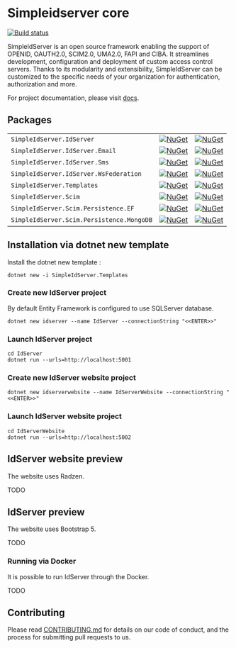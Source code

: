 # Simpleidserver core

[![Build status](https://ci.appveyor.com/api/projects/status/shtqlxhbda6gtdag?svg=true)](https://ci.appveyor.com/project/simpleidserver/simpleidserver)

SimpleIdServer is an open source framework enabling the support of OPENID, OAUTH2.0, SCIM2.0, UMA2.0, FAPI and CIBA. It streamlines development, configuration and deployment of custom access control servers. 
Thanks to its modularity and extensibility, SimpleIdServer can be customized to the specific needs of your organization for authentication, authorization and more.

For project documentation, please visit [docs](https://simpleidserver.github.io/SimpleIdServer/).

## Packages

|                         			 						|																																								|																																								|
| --------------------------------------------------------- | ------------------------------------------------------------------------------------------------------------------------------------------------------------- | ------------------------------------------------------------------------------------------------------------------------------------------------------------- |
| `SimpleIdServer.IdServer` 			 					| [![NuGet](https://img.shields.io/nuget/v/SimpleIdServer.IdServer.svg)](https://nuget.org/packages/SimpleIdServer.IdServer) 									| [![NuGet](https://img.shields.io/nuget/dt/SimpleIdServer.IdServer.svg)](https://nuget.org/packages/SimpleIdServer.IdServer)									|
| `SimpleIdServer.IdServer.Email` 			 				| [![NuGet](https://img.shields.io/nuget/v/SimpleIdServer.IdServer.Email.svg)](https://nuget.org/packages/SimpleIdServer.IdServer.Email) 						| [![NuGet](https://img.shields.io/nuget/dt/SimpleIdServer.IdServer.Email.svg)](https://nuget.org/packages/SimpleIdServer.IdServer.Email) 						|
| `SimpleIdServer.IdServer.Sms` 			 				| [![NuGet](https://img.shields.io/nuget/v/SimpleIdServer.IdServer.Sms.svg)](https://nuget.org/packages/SimpleIdServer.IdServer.Sms) 							| [![NuGet](https://img.shields.io/nuget/dt/SimpleIdServer.IdServer.Sms.svg)](https://nuget.org/packages/SimpleIdServer.IdServer.Sms) 							|
| `SimpleIdServer.IdServer.WsFederation`	 				| [![NuGet](https://img.shields.io/nuget/v/SimpleIdServer.IdServer.WsFederation.svg)](https://nuget.org/packages/SimpleIdServer.IdServer.WsFederation) 			| [![NuGet](https://img.shields.io/nuget/dt/SimpleIdServer.IdServer.WsFederation.svg)](https://nuget.org/packages/SimpleIdServer.IdServer.WsFederation) 		|
| `SimpleIdServer.Templates` 			 					| [![NuGet](https://img.shields.io/nuget/v/SimpleIdServer.Templates.svg)](https://nuget.org/packages/SimpleIdServer.Templates) 									| [![NuGet](https://img.shields.io/nuget/dt/SimpleIdServer.Templates.svg)](https://nuget.org/packages/SimpleIdServer.Templates) 								|
| `SimpleIdServer.Scim` 			 						| [![NuGet](https://img.shields.io/nuget/v/SimpleIdServer.Scim.svg)](https://nuget.org/packages/SimpleIdServer.Scim) 											| [![NuGet](https://img.shields.io/nuget/dt/SimpleIdServer.Scim.svg)](https://nuget.org/packages/SimpleIdServer.Scim) 											|
| `SimpleIdServer.Scim.Persistence.EF` 			 			| [![NuGet](https://img.shields.io/nuget/v/SimpleIdServer.Scim.Persistence.EF.svg)](https://nuget.org/packages/SimpleIdServer.Scim.Persistence.EF) 				| [![NuGet](https://img.shields.io/nuget/dt/SimpleIdServer.Scim.Persistence.EF.svg)](https://nuget.org/packages/SimpleIdServer.Scim.Persistence.EF) 			|
| `SimpleIdServer.Scim.Persistence.MongoDB`		 			| [![NuGet](https://img.shields.io/nuget/v/SimpleIdServer.Scim.Persistence.MongoDB.svg)](https://nuget.org/packages/SimpleIdServer.Scim.Persistence.MongoDB) 	| [![NuGet](https://img.shields.io/nuget/dt/SimpleIdServer.Scim.Persistence.MongoDB.svg)](https://nuget.org/packages/SimpleIdServer.Scim.Persistence.MongoDB) 	|

## Installation via dotnet new template

Install the dotnet new template :

```
dotnet new -i SimpleIdServer.Templates
```

### Create new IdServer project

By default Entity Framework is configured to use SQLServer database.

```
dotnet new idserver --name IdServer --connectionString "<<ENTER>>"
```

### Launch IdServer project

```
cd IdServer
dotnet run --urls=http://localhost:5001
```

### Create new IdServer website project

```
dotnet new idserverwebsite --name IdServerWebsite --connectionString "<<ENTER>>"
```

### Launch IdServer website project

```
cd IdServerWebsite
dotnet run --urls=http://localhost:5002
```

## IdServer website preview

The website uses Radzen.

TODO

## IdServer preview

The website uses Bootstrap 5.

TODO

### Running via Docker

It is possible to run IdServer through the Docker.

TODO

## Contributing

Please read [CONTRIBUTING.md](CONTRIBUTING.md) for details on our code of conduct, and the process for submitting pull requests to us.